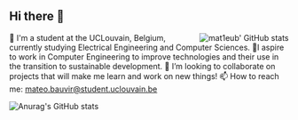 ## Hi there 👋
<img alt="mat1eub' GitHub stats" align="right" src="https://github-readme-stats.vercel.app/api?username=mat1eub&theme=gruvbox_light&show_icons=true">

🌱 I'm a student at the UCLouvain, Belgium, currently studying Electrical Engineering and Computer Sciences. 
🔬I aspire to work in Computer Engineering to improve technologies and their use in the transition to sustainable development.
👯 I’m looking to collaborate on projects that will make me learn and work on new things!
📫 How to reach me: mateo.bauvir@student.uclouvain.be

![Anurag's GitHub stats](https://github-readme-stats.vercel.app/api?username=mat1eub&show_icons=true&theme=gruvbox_light)
